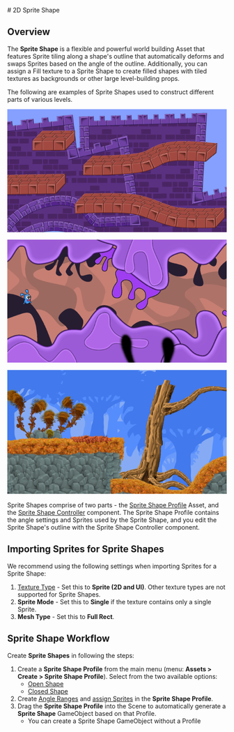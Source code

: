                                                                                                                                                                                                                                                                                                                                                                                                                                                                                                                                 # 2D Sprite Shape

## Overview

The __Sprite Shape__ is a flexible and powerful world building Asset that features Sprite tiling along a shape's outline that automatically deforms and swaps Sprites based on the angle of the outline.  Additionally, you can assign a Fill texture to a Sprite Shape to create filled shapes with tiled textures as backgrounds or other large level-building props. 

The following are examples of Sprite Shapes used to construct different parts of various levels.

![](images/2D_SpriteShape_1.png)

![](images/2D_SpriteShape_2.png)

![](images/2D_SpriteShape_3.png)



Sprite Shapes comprise of two parts - the [Sprite Shape Profile](SSProfile.md) Asset, and the [Sprite Shape Controller](SSController.md) component. The Sprite Shape Profile contains the angle settings and Sprites used by the Sprite Shape, and you edit the Sprite Shape's outline with the Sprite Shape Controller component.

## Importing Sprites for Sprite Shapes

We recommend using the following settings when importing Sprites for a Sprite Shape:

1. [Texture Type](https://docs.unity3d.com/Manual/TextureTypes.html#Sprite) - Set this to __Sprite (2D and UI)__. Other texture types are not supported for Sprite Shapes.
2. __Sprite Mode__ - Set this to __Single__ if the texture contains only a single Sprite.
3. __Mesh Type__ - Set this to __Full Rect__. 

## Sprite Shape Workflow

Create __Sprite Shapes__ in following the steps:

1. Create a __Sprite Shape Profile__ from the main menu (menu: __Assets > Create > Sprite Shape Profile__). Select from the two available options: 
   - [Open Shape](SSProfile.html#open-shape)
   - [Closed Shape](SSProfile.html#closed-shape)
2. Create [Angle Ranges](SSProfile.html#creating-angle-ranges) and [assign Sprites](SSProfile.html#assigning-sprites) in the __Sprite Shape Profile__.
3. Drag the __Sprite Shape Profile__ into the Scene to automatically generate a __Sprite Shape__ GameObject based on that Profile. 
   - You can create a Sprite Shape GameObject without a Profile 